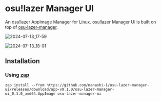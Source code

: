 # osu!lazer Manager UI

An osu!lazer AppImage Manager for Linux. osu!lazer Manager UI is built on top of [osu-lazer-manager](https://github.com/nanashi-1/osu-lazer-manager).

![2024-07-13_17-59](https://github.com/user-attachments/assets/cb0687eb-39f7-4f08-8b02-e1722e6a7bc9)

![2024-07-13_18-01](https://github.com/user-attachments/assets/5db865b2-3515-4253-921c-6764d677d23e)

## Installation

### Using [zap](https://github.com/srevinsaju/zap)
```
zap install --from https://github.com/nanashi-1/osu-lazer-manager-ui/releases/download/app-v0.1.0/osu-lazer-manager-ui_0.1.0_amd64.AppImage osu-lazer-manager-ui
```
